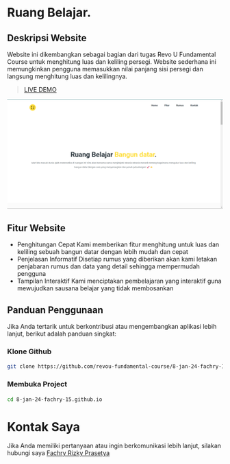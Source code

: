 # Ruang Belajar.

## Deskripsi Website

Website ini dikembangkan sebagai bagian dari tugas Revo U Fundamental Course untuk menghitung luas dan keliling persegi. Website sederhana ini memungkinkan pengguna memasukkan nilai panjang sisi persegi dan langsung menghitung luas dan kelilingnya.

> [LIVE DEMO](https://revou-fundamental-course.github.io/8-jan-24-fachry-15.github.io/)

![alt Free Tailwind Landing Page Template](assets/preview1.png)

## Fitur Website

- Penghitungan Cepat
  Kami memberikan fitur menghitung untuk luas dan keliling sebuah bangun datar dengan lebih mudah dan cepat
- Penjelasan Informatif
  Disetiap rumus yang diberikan akan kami letakan penjabaran rumus dan data yang detail sehingga mempermudah pengguna
- Tampilan Interaktif
  Kami menciptakan pembelajaran yang interaktif guna mewujudkan sausana belajar yang tidak membosankan

## Panduan Penggunaan

Jika Anda tertarik untuk berkontribusi atau mengembangkan aplikasi lebih lanjut, berikut adalah panduan singkat:

### Klone Github

```sh
git clone https://github.com/revou-fundamental-course/8-jan-24-fachry-15.github.io.git
```

### Membuka Project

```sh
cd 8-jan-24-fachry-15.github.io
```

# Kontak Saya

Jika Anda memiliki pertanyaan atau ingin berkomunikasi lebih lanjut, silakan hubungi saya [Fachry Rizky Prasetya](https://www.linkedin.com/in/fachry-rizky-065b741a2/)
